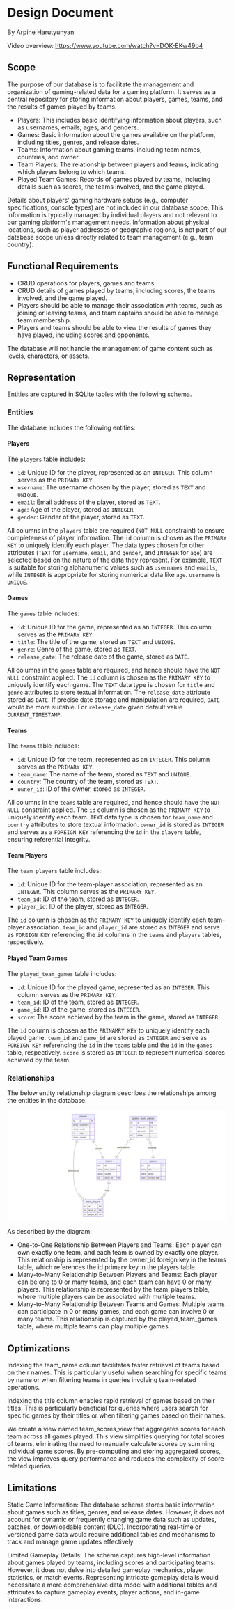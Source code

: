 # Design Document

By Arpine Harutyunyan

Video overview: https://www.youtube.com/watch?v=DOK-EKw49b4

## Scope

The purpose of our database is to facilitate the management and organization of gaming-related data for a gaming platform. It serves as a central repository for storing information about players, games, teams, and the results of games played by teams.

* Players: This includes basic identifying information about players, such as usernames, emails, ages, and genders.
* Games: Basic information about the games available on the platform, including titles, genres, and release dates.
* Teams: Information about gaming teams, including team names, countries, and owner.
* Team Players: The relationship between players and teams, indicating which players belong to which teams.
* Played Team Games: Records of games played by teams, including details such as scores, the teams involved, and the game played.

Details about players' gaming hardware setups (e.g., computer specifications, console types) are not included in our database scope. This information is typically managed by individual players and not relevant to our gaming platform's management needs. Information about physical locations, such as player addresses or geographic regions, is not part of our database scope unless directly related to team management (e.g., team country).

## Functional Requirements

* CRUD operations for players, games and teams
* CRUD details of games played by teams, including scores, the teams involved, and the game played.
* Players should be able to manage their association with teams, such as joining or leaving teams, and team captains should be able to manage team membership.
* Players and teams should be able to view the results of games they have played, including scores and opponents.

The database will not handle the management of game content such as levels, characters, or assets.

## Representation

Entities are captured in SQLite tables with the following schema.

### Entities

The database includes the following entities:

#### Players

The `players` table includes:

* `id`: Unique ID for the player, represented as an `INTEGER`. This column serves as the `PRIMARY KEY`.
* `username`: The username chosen by the player, stored as `TEXT` and `UNIQUE`.
* `email`: Email address of the player, stored as `TEXT`.
* `age`: Age of the player, stored as `INTEGER`.
* `gender`: Gender of the player, stored as `TEXT`.

All columns in the `players` table are required (`NOT NULL` constraint) to ensure completeness of player information. The `id` column is chosen as the `PRIMARY KEY` to uniquely identify each player. The data types chosen for other attributes (`TEXT` for `username`, `email`, and `gender`, and `INTEGER` for `age`) are selected based on the nature of the data they represent. For example, `TEXT` is suitable for storing alphanumeric values such as `usernames` and `emails`, while `INTEGER` is appropriate for storing numerical data like `age`. `username` is `UNIQUE`.

#### Games

The `games` table includes:

* `id`: Unique ID for the game, represented as an `INTEGER`. This column serves as the `PRIMARY KEY`.
* `title`: The title of the game, stored as `TEXT` and `UNIQUE`.
* `genre`: Genre of the game, stored as `TEXT`.
* `release_date`: The release date of the game, stored as `DATE`.

All columns in the `games` table are required, and hence should have the `NOT NULL` constraint applied. The `id` column is chosen as the `PRIMARY KEY` to uniquely identify each game. The `TEXT` data type is chosen for `title` and `genre` attributes to store textual information. The `release_date` attribute stored as `DATE`. If precise date storage and manipulation are required, `DATE` would be more suitable. For `release_date` given default value `CURRENT_TIMESTAMP`.

#### Teams

The `teams` table includes:

* `id`: Unique ID for the team, represented as an `INTEGER`. This column serves as the `PRIMARY KEY`.
* `team_name`: The name of the team, stored as `TEXT` and `UNIQUE`.
* `country`: The country of the team, stored as `TEXT`.
* `owner_id`: ID of the owner, stored as `INTEGER`.

All columns in the `teams` table are required, and hence should have the `NOT NULL` constraint applied. The `id` column is chosen as the `PRIMARY KEY` to uniquely identify each team. `TEXT` data type is chosen for `team_name` and `country` attributes to store textual information. `owner_id` is stored as `INTEGER` and serves as a `FOREIGN KEY` referencing the `id` in the `players` table, ensuring referential integrity.

#### Team Players

The `team_players` table includes:

* `id`: Unique ID for the team-player association, represented as an `INTEGER`. This column serves as the `PRIMARY KEY`.
* `team_id`: ID of the team, stored as `INTEGER`.
* `player_id`: ID of the player, stored as `INTEGER`.

The `id` column is chosen as the `PRIMARY KEY` to uniquely identify each team-player association. `team_id` and `player_id` are stored as `INTEGER` and serve as `FOREIGN KEY` referencing the `id` columns in the `teams` and `players` tables, respectively.

#### Played Team Games

The `played_team_games` table includes:

* `id`: Unique ID for the played game, represented as an `INTEGER`. This column serves as the `PRIMARY KEY`.
* `team_id`: ID of the team, stored as `INTEGER`.
* `game_id`: ID of the game, stored as `INTEGER`.
* `score`: The score achieved by the team in the game, stored as `INTEGER`.

The `id` column is chosen as the `PRINAMRY KEY` to uniquely identify each played game. `team_id` and `game_id` are stored as `INTEGER` and serve as `FOREIGN KEY` referencing the `id` in the `teams` table and the `id` in the `games` table, respectively. `score` is stored as `INTEGER` to represent numerical scores achieved by the team.

### Relationships

The below entity relationship diagram describes the relationships among the entities in the database.

![ER Diagram](diagram.png)

As described by the diagram:

* One-to-One Relationship Between Players and Teams:
Each player can own exactly one team, and each team is owned by exactly one player. This relationship is represented by the owner_id foreign key in the teams table, which references the id primary key in the players table.
* Many-to-Many Relationship Between Players and Teams:
Each player can belong to 0 or many teams, and each team can have 0 or many players. This relationship is represented by the team_players table, where multiple players can be associated with multiple teams.
* Many-to-Many Relationship Between Teams and Games:
Multiple teams can participate in 0 or many games, and each game can involve 0 or many teams. This relationship is captured by the played_team_games table, where multiple teams can play multiple games.

## Optimizations

Indexing the team_name column facilitates faster retrieval of teams based on their names. This is particularly useful when searching for specific teams by name or when filtering teams in queries involving team-related operations.

Indexing the title column enables rapid retrieval of games based on their titles. This is particularly beneficial for queries where users search for specific games by their titles or when filtering games based on their names.

We create a view named team_scores_view that aggregates scores for each team across all games played. This view simplifies querying for total scores of teams, eliminating the need to manually calculate scores by summing individual game scores. By pre-computing and storing aggregated scores, the view improves query performance and reduces the complexity of score-related queries.

## Limitations

Static Game Information: The database schema stores basic information about games such as titles, genres, and release dates. However, it does not account for dynamic or frequently changing game data such as updates, patches, or downloadable content (DLC). Incorporating real-time or versioned game data would require additional tables and mechanisms to track and manage game updates effectively.

Limited Gameplay Details: The schema captures high-level information about games played by teams, including scores and participating teams. However, it does not delve into detailed gameplay mechanics, player statistics, or match events. Representing intricate gameplay details would necessitate a more comprehensive data model with additional tables and attributes to capture gameplay events, player actions, and in-game interactions.
